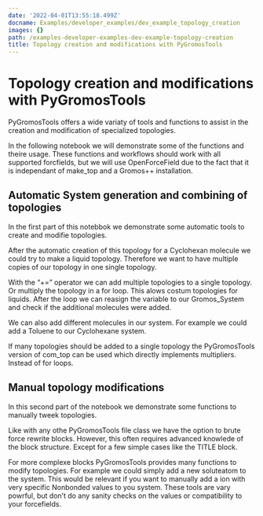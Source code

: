 ```yaml
---
date: '2022-04-01T13:55:18.499Z'
docname: Examples/developer_examples/dev_example_topology_creation
images: {}
path: /examples-developer-examples-dev-example-topology-creation
title: Topology creation and modifications with PyGromosTools
---
```


# Topology creation and modifications with PyGromosTools

PyGromosTools offers a wide variaty of tools and functions to assist in the creation and modification of specialized topologies.

In the following notebook we will demonstrate some of the functions and theire usage. These functions and workflows should work with all supported forcfields, but we will use OpenForceField due to the fact that it is independant of make_top and a Gromos++ installation.

## Automatic System generation and combining of topologies

In the first part of this notebbok we demonstrate some automatic tools to create and modifie topologies.

After the automatic creation of this topology for a Cyclohexan molecule we could try to make a liquid topology. Therefore we want to have multiple copies of our topology in one single topology.

With the “+=” operator we can add multiple topologies to a single topology. Or multiply the topology in a for loop. This alows costum topologies for liquids. After the loop we can reasign the variable to our Gromos_System and check if the additional molecules were added.

We can also add different molecules in our system. For example we could add a Toluene to our Cyclohexane system.

If many topologies should be added to a single topology the PyGromosTools version of com_top can be used which directly implements multipliers. Instead of for loops.

## Manual topology modifications

In this second part of the notebook we demonstrate some functions to manually tweek topologies.

Like with any othe PyGromosTools file class we have the option to brute force rewrite blocks. However, this often requires advanced knowlede of the block structure. Except for a few simple cases like the TITLE block.

For more complexe blocks PyGromosTools provides many functions to modify topologies. For example we could simply add a new soluteatom to the system. This would be relevant if you want to manually add a ion with very specific Nonbonded values to you system. These tools are vary powrful, but don’t do any sanity checks on the values or compatibility to your forcefields.

<script type="application/vnd.jupyter.widget-state+json">
{"state": {"59752c5e4fd246eab4c71b2d31954721": {"model_name": "LayoutModel", "model_module": "@jupyter-widgets/base", "model_module_version": "1.2.0", "state": {"_model_module": "@jupyter-widgets/base", "_model_module_version": "1.2.0", "_model_name": "LayoutModel", "_view_count": null, "_view_module": "@jupyter-widgets/base", "_view_module_version": "1.2.0", "_view_name": "LayoutView", "align_content": null, "align_items": null, "align_self": null, "border": null, "bottom": null, "display": null, "flex": null, "flex_flow": null, "grid_area": null, "grid_auto_columns": null, "grid_auto_flow": null, "grid_auto_rows": null, "grid_column": null, "grid_gap": null, "grid_row": null, "grid_template_areas": null, "grid_template_columns": null, "grid_template_rows": null, "height": null, "justify_content": null, "justify_items": null, "left": null, "margin": null, "max_height": null, "max_width": null, "min_height": null, "min_width": null, "object_fit": null, "object_position": null, "order": null, "overflow": null, "overflow_x": null, "overflow_y": null, "padding": null, "right": null, "top": null, "visibility": null, "width": null}}, "d2538164463747dfb4394761fd9fdaa6": {"model_name": "ColormakerRegistryModel", "model_module": "nglview-js-widgets", "model_module_version": "3.0.1", "state": {"_dom_classes": [], "_model_module": "nglview-js-widgets", "_model_module_version": "3.0.1", "_model_name": "ColormakerRegistryModel", "_msg_ar": [], "_msg_q": [], "_ready": false, "_view_count": null, "_view_module": "nglview-js-widgets", "_view_module_version": "3.0.1", "_view_name": "ColormakerRegistryView", "layout": "IPY_MODEL_59752c5e4fd246eab4c71b2d31954721"}}}, "version_major": 2, "version_minor": 0}
</script>
